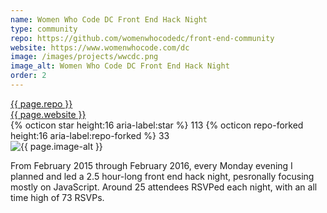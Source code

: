 ```yaml
---
name: Women Who Code DC Front End Hack Night
type: community
repo: https://github.com/womenwhocodedc/front-end-community
website: https://www.womenwhocode.com/dc
image: /images/projects/wwcdc.png
image_alt: Women Who Code DC Front End Hack Night
order: 2
---
```


<div class="project-info">
    <a href="{{ page.repo }}">{{ page.repo }}</a><br/>
    <a href="{{ page.website }}">{{ page.website }}</a><br/>
    {% octicon star height:16 aria-label:star %} 113
    {% octicon repo-forked height:16 aria-label:repo-forked %} 33
</div>
<img alt="{{ page.image-alt }}" src="{{ page.image }}" />

From February 2015 through February 2016, every Monday evening I planned and led a 2.5 hour-long front end hack night, pesronally focusing mostly on JavaScript. Around 25 attendees RSVPed each night, with an all time high of 73 RSVPs.